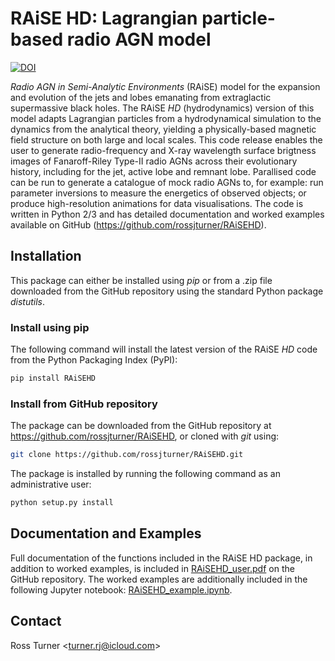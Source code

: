 # RAiSE HD: Lagrangian particle-based radio AGN model
[![DOI](https://zenodo.org/badge/DOI/10.5281/zenodo.5875155.svg)](https://doi.org/10.5281/zenodo.5875155)

_Radio AGN in Semi-Analytic Environments_ (RAiSE) model for the expansion and evolution of the jets and lobes emanating from extraglactic supermassive black holes. The RAiSE _HD_ (hydrodynamics) version of this model adapts Lagrangian particles from a hydrodynamical simulation to the dynamics from the analytical theory, yielding a physically-based magnetic field structure on both large and local scales. This code release enables the user to generate radio-frequency and X-ray wavelength surface brigtness images of Fanaroff-Riley Type-II radio AGNs across their evolutionary history, including for the jet, active lobe and remnant lobe. Parallised code can be run to generate a catalogue of mock radio AGNs to, for example: run parameter inversions to measure the energetics of observed objects; or produce high-resolution animations for data visualisations. The code is written in Python 2/3 and has detailed documentation and worked examples available on GitHub (https://github.com/rossjturner/RAiSEHD).

## Installation

This package can either be installed using _pip_ or from a .zip file downloaded from the GitHub repository using the standard Python package _distutils_.

### Install using pip
The following command will install the latest version of the RAiSE _HD_ code from the Python Packaging Index (PyPI):

```bash
pip install RAiSEHD
```

### Install from GitHub repository

The package can be downloaded from the GitHub repository at https://github.com/rossjturner/RAiSEHD, or cloned with _git_ using:

```bash
git clone https://github.com/rossjturner/RAiSEHD.git
```

The package is installed by running the following command as an administrative user:

```bash
python setup.py install
```

## Documentation and Examples

Full documentation of the functions included in the RAiSE HD package, in addition to worked examples, is included in [RAiSEHD_user.pdf](https://github.com/rossjturner/seismic_attributes/blob/main/RAiSEHD_user.pdf) on the GitHub repository. The worked examples are additionally included in the following Jupyter notebook: [RAiSEHD_example.ipynb](https://github.com/rossjturner/seismic_attributes/blob/main/RAiSEHD_example.ipynb).

## Contact

Ross Turner <<turner.rj@icloud.com>>
